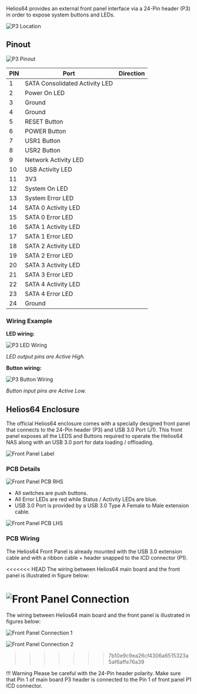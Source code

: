 Helios64 provides an external front panel interface via a 24-Pin header (P3) in order to expose system buttons and LEDs.

![P3 Location](/helios64/img/front-panel/fp_header.jpg)

## Pinout

![P3 Pinout](/helios64/img/front-panel/fp_header_pinout.jpg)

| PIN | Port | Direction |
|-----|------|-----------|
| 1   | SATA Consolidated Activity LED |
| 2   | Power On LED |
| 3   | Ground |
| 4   | Ground |
| 5   | RESET Button |
| 6   | POWER Button |
| 7   | USR1 Button |
| 8   | USR2 Button |
| 9   | Network Activity LED |
| 10  | USB Activity LED |
| 11  | 3V3 |
| 12  | System On LED |
| 13  | System Error LED |
| 14  | SATA 0 Activity LED |
| 15  | SATA 0 Error LED |
| 16  | SATA 1 Activity LED |
| 17  | SATA 1 Error LED |
| 18  | SATA 2 Activity LED |
| 19  | SATA 2 Error LED |
| 20  | SATA 3 Activity LED |
| 21  | SATA 3 Error LED |
| 22  | SATA 4 Activity LED |
| 23  | SATA 4 Error LED |
| 24  | Ground |

### Wiring Example

**LED wiring:**

![P3 LED Wiring](/helios64/img/front-panel/fp_led_wiring.jpg)

*LED output pins are Active High.*

**Button wiring:**

![P3 Button Wiring](/helios64/img/front-panel/fp_button_wiring.jpg)

*Button input pins are Active Low.*

## Helios64 Enclosure

The official Helios64 enclosure comes with a specially designed front panel that connects to the 24-Pin header (P3) and USB 3.0 Port (J1). This front panel exposes all the LEDS and Buttons required to operate the Helios64 NAS along with an USB 3.0 port for data loading / offloading.

![Front Panel Label](/helios64/img/front-panel/fp_labels.jpg)

### PCB Details

![Front Panel PCB RHS](/helios64/img/front-panel/fp_pcb_render.jpg)

* All switches are push buttons.
* All Error LEDs are red while Status / Activity LEDs are blue.
* USB 3.0 Port is provided by a USB 3.0 Type A Female to Male extension cable.

![Front Panel PCB LHS](/helios64/img/front-panel/fp_pcb_silkscreen.jpg)

### PCB Wiring

The Helios64 Front Panel is already mounted with the USB 3.0 extension cable and with a ribbon cable + header snapped to the ICD connector (P1).

<<<<<<< HEAD
The wiring between Helios64 main board and the front panel is illustrated in figure below:

![Front Panel Connection](/helios64/img/front-panel/fp_pcb_wiring.jpg)
=======
The wiring between Helios64 main board and the front panel is illustrated in figures below:

![Front Panel Connection 1](/helios64/img/front-panel/fp_pcb_wiring1.jpg)

![Front Panel Connection 2](/helios64/img/front-panel/fp_pcb_wiring2.jpg)

>>>>>>> 7b10e9c9ea26cf4306a6515323a5af6affe76a39

!!! Warning
    Please be careful with the 24-Pin header polarity. Make sure that Pin 1 of main board P3 header is connected to the Pin 1 of front panel P1 ICD connector.
